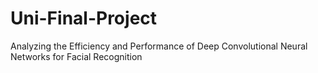 # Uni-Final-Project
Analyzing the Efficiency and Performance of Deep Convolutional Neural Networks for Facial Recognition
